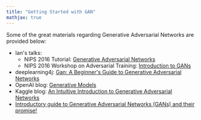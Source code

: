 ```yaml
---
title: "Getting Started with GAN"
mathjax: true
---
```


Some of the great materials regarding Generative Adversarial Networks are provided below:

- Ian's talks:
  - NIPS 2016 Tutorial: [Generative Adversarial Networks](https://www.youtube.com/watch?v=AJVyzd0rqdc&t=2548s)
  - NIPS 2016 Workshop on Adversarial Training: [Introduction to GANs](https://www.youtube.com/watch?v=RvgYvHyT15E&t=67s)
- deeplearning4j: [Gan: A Beginner's Guide to Generative Adversarial Networks](https://deeplearning4j.org/generative-adversarial-network)
- OpenAI blog: [Generative Models](https://blog.openai.com/generative-models/)
- Kaggle blog: [An Intuitive Introduction to Generative Adversarial Networks](http://blog.kaggle.com/2018/01/18/an-intuitive-introduction-to-generative-adversarial-networks/)
- [Introductory guide to Generative Adversarial Networks (GANs) and their promise!](https://www.analyticsvidhya.com/blog/2017/06/introductory-generative-adversarial-networks-gans/)
